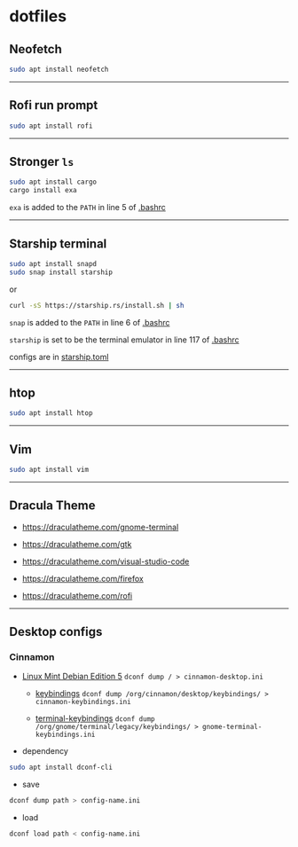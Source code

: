 # dotfiles

## Neofetch

```sh
sudo apt install neofetch
```

---

## Rofi run prompt

```sh
sudo apt install rofi
```

---

## Stronger `ls`

```sh
sudo apt install cargo
cargo install exa
```

`exa` is added to the `PATH` in line 5 of [.bashrc](https://github.com/matheus-ft/dotfiles/blob/master/.bashrc)

---

## Starship terminal

```sh
sudo apt install snapd
sudo snap install starship
```

or

```sh
curl -sS https://starship.rs/install.sh | sh
```

`snap` is added to the `PATH` in line 6 of [.bashrc](https://github.com/matheus-ft/dotfiles/blob/master/.bashrc)

`starship` is set to be the terminal emulator in line 117 of [.bashrc](https://github.com/matheus-ft/dotfiles/blob/master/.bashrc)

configs are in [starship.toml](https://github.com/matheus-ft/dotfiles/blob/master/.config/starship.toml)

---

## htop

```sh
sudo apt install htop
```

---

## Vim

```sh
sudo apt install vim
```

---

## Dracula Theme

- <https://draculatheme.com/gnome-terminal>

- <https://draculatheme.com/gtk>

- <https://draculatheme.com/visual-studio-code>

- <https://draculatheme.com/firefox>

- <https://draculatheme.com/rofi>

---

## Desktop configs

### Cinnamon

- [Linux Mint Debian Edition 5](https://github.com/matheus-ft/dotfiles/blob/master/.dconf-configs/cinnamon-desktop.ini) `dconf dump / > cinnamon-desktop.ini`

  - [keybindings](https://github.com/matheus-ft/dotfiles/blob/master/.dconf-configs/cinnamon-keybindings.ini) `dconf dump /org/cinnamon/desktop/keybindings/ > cinnamon-keybindings.ini`

  - [terminal-keybindings](https://github.com/matheus-ft/dotfiles/blob/master/.dconf-configs/gnome-terminal-keybindings.ini) `dconf dump /org/gnome/terminal/legacy/keybindings/ > gnome-terminal-keybindings.ini`

- dependency

```sh
sudo apt install dconf-cli
```

- save

```sh
dconf dump path > config-name.ini
```

- load

```sh
dconf load path < config-name.ini
```

